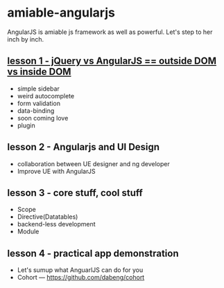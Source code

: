# amiable-angularjs
AngularJS is amiable js framework as well as powerful. Let's step to her inch by inch.

## [lesson 1 - jQuery vs AngularJS == outside DOM vs inside DOM](https://dabeng.github.io/amiable-angularjs/inside-dom-vs-outside-dom/)
* simple sidebar
* weird autocomplete
* form validation
* data-binding
* soon coming love
* plugin

## lesson 2 - Angularjs and UI Design
* collaboration between UE designer and ng developer
* Improve UE with AngularJS

## lesson 3 - core stuff, cool stuff
* Scope
* Directive(Datatables)
* backend-less development
* Module

## lesson 4 - practical app demonstration
* Let's sumup what AnguarlJS can do for you
* Cohort — https://github.com/dabeng/cohort
